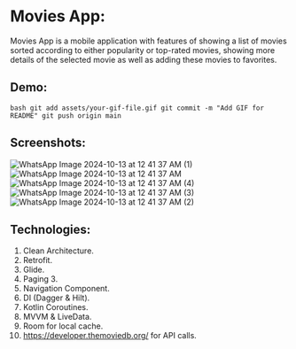 # Movies App:

Movies App is a mobile application with features of showing a list of movies sorted according to
either popularity or top-rated movies, showing more details of the selected movie as well as adding
these movies to favorites.

## Demo:

```bash git add assets/your-gif-file.gif git commit -m "Add GIF for README" git push origin main ```



## Screenshots:

![WhatsApp Image 2024-10-13 at 12 41 37 AM (1)](https://github.com/user-attachments/assets/7e68c7d5-7754-42e6-ad00-1135c4f756ee)
![WhatsApp Image 2024-10-13 at 12 41 37 AM](https://github.com/user-attachments/assets/7425e07d-5510-49e9-b9bc-0aa2af23d1a9)
![WhatsApp Image 2024-10-13 at 12 41 37 AM (4)](https://github.com/user-attachments/assets/c32ef197-84e2-462b-8af6-c270e229b3b8)
![WhatsApp Image 2024-10-13 at 12 41 37 AM (3)](https://github.com/user-attachments/assets/e33edcbd-1277-4ccc-93a2-22324da5e27a)
![WhatsApp Image 2024-10-13 at 12 41 37 AM (2)](https://github.com/user-attachments/assets/625b1abd-2b05-4bc3-adb2-3eff87e7a477)

## Technologies:

1. Clean Architecture.
2. Retrofit.
3. Glide.
4. Paging 3.
5. Navigation Component.
6. DI (Dagger & Hilt).
7. Kotlin Coroutines.
8. MVVM & LiveData.
9. Room for local cache.
10. https://developer.themoviedb.org/ for API calls.

